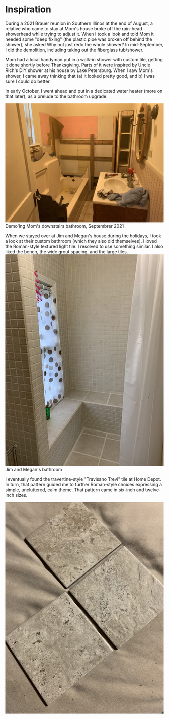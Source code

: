 # Inspiration

During a 2021 Brauer reunion in Southern Illinos at the end of August, a relative who came to stay at Mom's house broke off the rain-head showerhead while trying to adjust it.  When I took a look and told Mom it needed some "deep fixing" (the plastic pipe was broken off behind the shower), she asked Why not just redo the whole shower?  In mid-September, I did the demolition, including taking out the fiberglass tub/shower.

Mom had a local handyman put in a walk-in shower with custom tile, getting it done shortly before Thanksgiving.  Parts of it were inspired by Uncle Rich's DIY shower at his house by Lake Petersburg.  When I saw Mom's shower, I came away thinking that (a) it looked pretty good, and b) I was sure I could do better.

In early October, I went ahead and put in a dedicated water heater (more on that later), as a prelude to the bathroom upgrade.


![](images/2021-09-15-moms-bathroom-demo-IMG_3025.jpg "Sep 15, 2021") <br><span class="caption">Demo'ing Mom's downstairs bathroom, Septembrer 2021</span>

When we stayed over at Jim and Megan's house during the holidays, I took a look at their custom bathroom (which they also did themselves).  I loved the Roman-style textured light tile.  I resolved to use something similar.  I also liked the bench, the wide grout spacing, and the large tiles.
![](images/IMG_5343.jpg "Fall 2021") <br><span class="caption">Jim and Megan's bathroom</span>

I eventually found the travertine-style "Travisano Trevi" tile at Home Depot.  In turn, that pattern guided me to further Roman-style choices expressing a simple, uncluttered, calm theme.  That pattern came in six-inch and twelve-inch sizes.

![](images/JDQV1899.jpg "Fall 2021")
